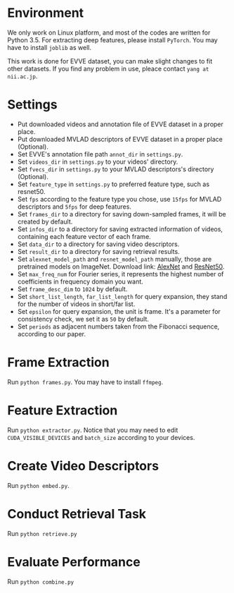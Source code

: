 # Environment

We only work on Linux platform, and most of the codes are written for Python 3.5.
For extracting deep features, please install `PyTorch`.
You may have to install `joblib` as well.

This work is done for EVVE dataset, you can make slight changes to fit other datasets.
If you find any problem in use, pleace contact `yang at nii.ac.jp`.

# Settings

- Put downloaded videos and annotation file of EVVE dataset in a proper place.
- Put downloaded MVLAD descriptors of EVVE dataset in a proper place (Optional).
- Set EVVE's annotation file path `annot_dir` in `settings.py`.
- Set `videos_dir` in `settings.py` to your videos' directory.
- Set `fvecs_dir` in `settings.py` to your MVLAD descriptors's directory (Optional).
- Set `feature_type` in `settings.py` to preferred feature type, such as resnet50.
- Set `fps` according to the feature type you chose, use `15fps` for MVLAD descriptors and `5fps` for deep features.
- Set `frames_dir` to a directory for saving down-sampled frames, it will be created by default.
- Set `infos_dir` to a directory for saving extracted information of videos, containing each feature vector of each frame.
- Set `data_dir` to a directory for saving video descriptors.
- Set `result_dir` to a directory for saving retrieval results.
- Set `alexnet_model_path` and `resnet_model_path` manually, those are pretrained models on ImageNet. Download link: [AlexNet](https://download.pytorch.org/models/alexnet-owt-4df8aa71.pth) and [ResNet50](https://download.pytorch.org/models/resnet50-19c8e357.pth).
- Set `max_freq_num` for Fourier series, it represents the highest number of coefficients in frequency domain you want.
- Set `frame_desc_dim` to `1024` by default.
- Set `short_list_length`, `far_list_length` for query expansion, they stand for the number of videos in short/far list.
- Set `epsilon` for query expansion, the unit is frame. It's a parameter for consistency check, we set it as `50` by default.
- Set `periods` as adjacent numbers taken from the Fibonacci sequence, according to our paper.

# Frame Extraction

Run `python frames.py`.
You may have to install `ffmpeg`.

# Feature Extraction

Run `python extractor.py`.
Notice that you may need to edit `CUDA_VISIBLE_DEVICES` and `batch_size` according to your devices.

# Create Video Descriptors

Run `python embed.py`.

# Conduct Retrieval Task

Run `python retrieve.py`

# Evaluate Performance

Run `python combine.py`

